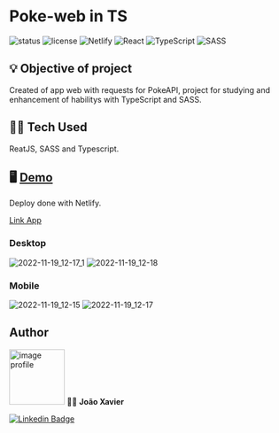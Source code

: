 # Poke-web in TS

![status](https://img.shields.io/badge/Status-Done-green?style=for-the-badge)
![license](https://img.shields.io/badge/License-MIT-brightgreen?style=for-the-badge)
![Netlify](https://img.shields.io/badge/netlify-%23000000.svg?style=for-the-badge&logo=netlify&logoColor=#00C7B7)
![React](https://img.shields.io/badge/react-%2320232a.svg?style=for-the-badge&logo=react&logoColor=%2361DAFB)
![TypeScript](https://img.shields.io/badge/typescript-%23007ACC.svg?style=for-the-badge&logo=typescript&logoColor=white)
![SASS](https://img.shields.io/badge/SASS-hotpink.svg?style=for-the-badge&logo=SASS&logoColor=white)


## :bulb: Objective of project
Created of app web with requests for PokeAPI, project for studying and enhancement of habilitys with TypeScript and SASS.

## 👨‍💻 Tech Used
ReatJS, SASS and Typescript.

## 🖥 [Demo](https://poke-webts.netlify.app/)

Deploy done with Netlify.

[Link App](https://poke-webts.netlify.app/)

### Desktop
![2022-11-19_12-17_1](https://user-images.githubusercontent.com/81498473/202871496-96b49576-4590-4384-bbc2-e44e370ab574.png)
![2022-11-19_12-18](https://user-images.githubusercontent.com/81498473/202871507-d4d89d7a-8e3e-4bc3-b31d-966698f53e57.png)
### Mobile
![2022-11-19_12-15](https://user-images.githubusercontent.com/81498473/202871529-7ace05b9-317a-4c14-8feb-52636b6b65c9.png)
![2022-11-19_12-17](https://user-images.githubusercontent.com/81498473/202871549-a51a6144-bf92-46ae-b380-e33c5cd7329d.png)

## Author
<img src="https://avatars.githubusercontent.com/u/81498473?s=400&u=c1b50d13d84a173a1d13fd442357d116571f85cf&v=4" width="100px;" alt="image profile"/>
👨‍💻 <strong>João Xavier</strong> 

[![Linkedin Badge](https://img.shields.io/badge/-JoãoXavier-blue?style=flat-square&logo=Linkedin&logoColor=white)](https://www.linkedin.com/in/joaoxavierdev/)

